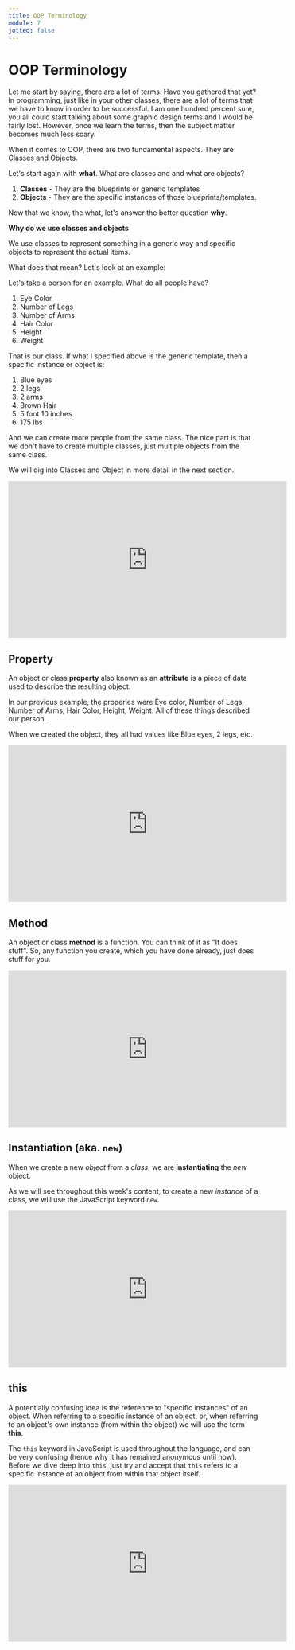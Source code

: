 ```yaml
---
title: OOP Terminology
module: 7
jotted: false
---
```



# OOP Terminology

Let me start by saying, there are a lot of terms.  Have you gathered that yet?  In programming, just like in your other classes, there are a lot of terms that we have to know in order to be successful.  I am one hundred percent sure, you all could start talking about some graphic design terms and I would be fairly lost.  However, once we learn the terms, then the subject matter becomes much less scary.

When it comes to OOP, there are two fundamental aspects.  They are Classes and Objects. 

Let's start again with **what**.  What are classes and and what are objects?

1. **Classes** - They are the blueprints or generic templates
2. **Objects** - They are the specific instances of those blueprints/templates.

Now that we know, the what, let's answer the better question **why**.

**Why do we use classes and objects**

We use classes to represent something in a generic way and specific objects to represent the actual items.

What does that mean?  Let's look at an example:

Let's take a person for an example.  What do all people have?

1. Eye Color
2. Number of Legs
3. Number of Arms
4. Hair Color
5. Height
6. Weight

That is our class.  If what I specified above is the generic template, then a specific instance or object is:

1. Blue eyes
2. 2 legs
3. 2 arms
4. Brown Hair
5. 5 foot 10 inches
6. 175 lbs

And we can create more people from the same class.  The nice part is that we don't have to create multiple classes, just multiple objects from the same class.

We will dig into Classes and Object in more detail in the next section.

<iframe width="560" height="315" src="https://www.youtube.com/embed/KpR0JqDM7l4" frameborder="0" allow="accelerometer; autoplay; encrypted-media; gyroscope; picture-in-picture" allowfullscreen></iframe>

## Property

An object or class **property** also known as an **attribute** is a piece of data used to describe the resulting object.

In our previous example, the properies were Eye color, Number of Legs, Number of Arms, Hair Color, Height, Weight.  All of these things described our person.

When we created the object, they all had values like Blue eyes, 2 legs, etc.

<iframe width="560" height="315" src="https://www.youtube.com/embed/ri_LeIl5YnQ" frameborder="0" allow="accelerometer; autoplay; encrypted-media; gyroscope; picture-in-picture" allowfullscreen></iframe>

## Method

An object or class **method** is a function.  You can think of it as "It does stuff".  So, any function you create, which you have done already, just does stuff for you.

<iframe width="560" height="315" src="https://www.youtube.com/embed/AdjzvrJgjbw" frameborder="0" allow="accelerometer; autoplay; encrypted-media; gyroscope; picture-in-picture" allowfullscreen></iframe>

## Instantiation (aka. `new`)

When we create a new _object_ from a _class_, we are **instantiating** the _new_ object.

As we will see throughout this week's content, to create a new _instance_ of a class, we will use the JavaScript keyword `new`.

<iframe width="560" height="315" src="https://www.youtube.com/embed/ai-7VOugRNw" frameborder="0" allow="accelerometer; autoplay; encrypted-media; gyroscope; picture-in-picture" allowfullscreen></iframe>


## this

A potentially confusing idea is the reference to "specific instances" of an object. When referring to a specific instance of an object, or, when referring to an object's own instance (from within the object) we will use the term **this**.

The `this` keyword in JavaScript is used throughout the language, and can be very confusing (hence why it has remained anonymous until now). Before we dive deep into `this`, just try and accept that `this` refers to a specific instance of an object from within that object itself.

<iframe width="560" height="315" src="https://www.youtube.com/embed/EhG17j2FmwM" frameborder="0" allow="accelerometer; autoplay; encrypted-media; gyroscope; picture-in-picture" allowfullscreen></iframe>